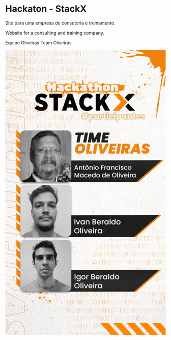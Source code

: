 # Hackaton - StackX

Site para uma empresa de consutoria e treinamento.

Website for a consulting and training company.

Equipe Oliveiras
Team Oliveiras

![Equipe Oliveiras](https://github.com/antoniofmoliveira/domuspetra-hackathon-stackx/blob/main/public/images/oliveiras.jpg)
